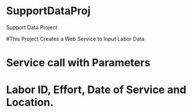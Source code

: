 # SupportDataProj
Support Data Project

#This Project Creates a Web Service to Input Labor Data 

# Service call with Parameters
# Labor ID, Effort, Date of Service and Location.
